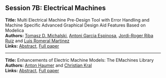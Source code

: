 <h2>Session 7B: Electrical Machines</h2>
<p>
<b>Title:</b> Multi Electrical Machine Pre-Design Tool with Error Handling and Machine Specific Advanced Graphical Design Aid Features Based on Modelica<br />
<b>Authors:</b> <a href="../authors/author_196.html">Tomasz D. Michalski</a>, <a href="../authors/author_99.html">Antoni Garcia Espinosa</a>, <a href="../authors/author_254.html">Jordi-Roger Riba Ruiz</a> and <a href="../authors/author_260.html">Luis Romeral Martinez</a><br />
<b>Links:</b> <a href="../abstracts/abstract_54.pdf">Abstract</a>, <a href="../submissions/ecp15118501_MichalskiGarciaespinosaRibaruizRomeralmartinez.pdf">Full paper</a>
</p>
<hr />
<p>
<b>Title:</b> Enhancements of Electric Machine Models: The EMachines Library<br />
<b>Authors:</b> <a href="../authors/author_128.html">Anton Haumer</a> and <a href="../authors/author_166.html">Christian Kral</a><br />
<b>Links:</b> <a href="../abstracts/abstract_55.pdf">Abstract</a>, <a href="../submissions/ecp15118509_HaumerKral.pdf">Full paper</a>
</p>